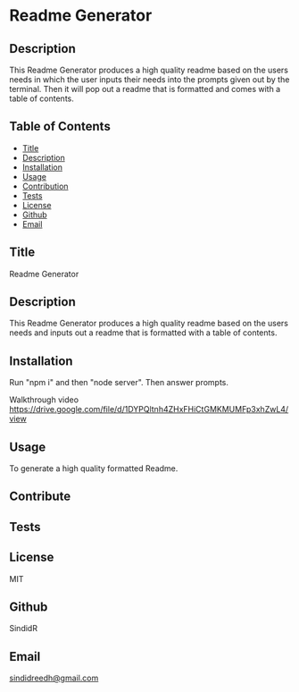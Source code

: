 <h1>Readme Generator</h1>

## Description
This Readme Generator produces a high quality readme based on the users needs in which the user inputs their needs into the prompts given out by the terminal. Then it will pop out a readme that is formatted and comes with a table of contents.

## Table of Contents
- [Title](#title)
- [Description](#description)
- [Installation](#installation)
- [Usage](#usage)
- [Contribution](#contribution)
- [Tests](#tests)
- [License](#license)
- [Github](#github)
- [Email](#email)

## Title
Readme Generator

## Description
This Readme Generator produces a high quality readme based on the users needs and inputs out a readme that is formatted with a table of contents.

## Installation
Run "npm i" and then "node server". Then answer prompts.

Walkthrough video https://drive.google.com/file/d/1DYPQltnh4ZHxFHiCtGMKMUMFp3xhZwL4/view

## Usage
To generate a high quality formatted Readme.

## Contribute


## Tests


## License
MIT

## Github
SindidR

## Email
sindidreedh@gmail.com
